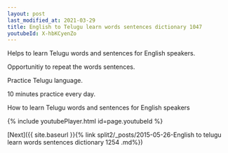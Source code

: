 ```yaml
---
layout: post
last_modified_at: 2021-03-29
title: English to Telugu learn words sentences dictionary 1047 
youtubeId: X-hbKCyenZo
---
```

 
 
Helps to learn Telugu words and sentences for English speakers.

Opportunitiy to repeat the words sentences. 

Practice Telugu language. 
 
10 minutes practice every day. 
 
How to learn Telugu words and sentences for English speakers 
 
{% include youtubePlayer.html id=page.youtubeId %}
 
 
[Next]({{ site.baseurl }}{% link  split2/_posts/2015-05-26-English to telugu learn words sentences dictionary 1254 .md%})
 
